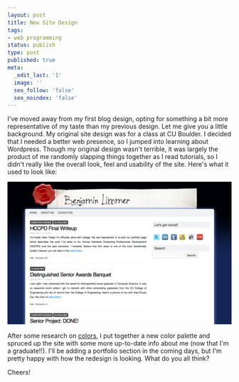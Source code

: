 ```yaml
---
layout: post
title: New Site Design
tags:
- web programming
status: publish
type: post
published: true
meta:
  _edit_last: '1'
  image: ''
  seo_follow: 'false'
  seo_noindex: 'false'
---
```

I've moved away from my first blog design, opting for something a bit more representative of my taste than my previous design. Let me give you a little background. My original site design was for a class at CU Boulder. I decided that I needed a better web presence, so I jumped into learning about Wordpress. Though my original design wasn't terrible, it was largely the product of me randomly slapping things together as I read tutorials, so I didn't really like the overall look, feel and usability of the site. Here's what it used to look like:

<div class="center"><img src="/assets/images/posts/2011/05/old_design.png"></div>

After some research on [colors](http://www.colourlovers.com), I put together a new color palette and spruced up the site with some more up-to-date info about me (now that I'm a graduate!!). I'll be adding a portfolio section in the coming days, but I'm pretty happy with how the redesign is looking. What do you all think?

Cheers!  